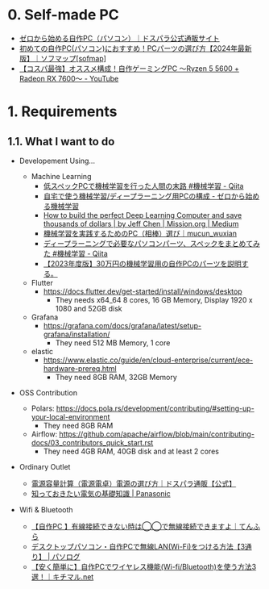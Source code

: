 # 0. Self-made PC

- [ゼロから始める自作PC（パソコン） ​｜ドスパラ公式通販サイト](https://www.dospara.co.jp/contents/start-homebuild-pc.html)
- [初めての自作PC(パソコン)におすすめ！PCパーツの選び方【2024年最新版】｜ソフマップ[sofmap]](https://www.sofmap.com/contents/?id=nw_ps_select&sid=first)
- [【コスパ最強】オススメ構成！自作ゲーミングPC ～Ryzen 5 5600 + Radeon RX 7600～ - YouTube](https://www.youtube.com/watch?v=EMC1e9_N6ZQ)

# 1. Requirements

## 1.1. What I want to do
- Developement Using...
  - Machine Learning
    - [低スペックPCで機械学習を行った人間の末路 #機械学習 - Qiita](https://qiita.com/kaitaryu/items/9543713305e696976744#%E3%81%BE%E3%81%A8%E3%82%81)
    - [自宅で使う機械学習/ディープラーニング用PCの構成 - ゼロから始める機械学習](https://zero-ai.hatenablog.com/entry/2017/07/28/213613)
    - [How to build the perfect Deep Learning Computer and save thousands of dollars | by Jeff Chen | Mission.org | Medium](https://medium.com/the-mission/how-to-build-the-perfect-deep-learning-computer-and-save-thousands-of-dollars-9ec3b2eb4ce2)
    - [機械学習を実践するためのPC（相棒）選び｜mucun_wuxian](https://note.com/mucun_wuxian/n/n3ca10f2968c2)
    - [ディープラーニングで必要なパソコンパーツ、スペックをまとめてみた #機械学習 - Qiita](https://qiita.com/yuki_2020/items/c233d903fe41d98bfff3)
    - [【2023年度版】30万円の機械学習用の自作PCのパーツを説明する。](https://zenn.dev/derbuihan/articles/928ae5f279afbc)
  - Flutter
    - https://docs.flutter.dev/get-started/install/windows/desktop
      - They needs x64_64 8 cores, 16 GB Memory, Display 1920 x 1080 and 52GB disk
  - Grafana
    - https://grafana.com/docs/grafana/latest/setup-grafana/installation/
      - They need 512 MB Memory, 1 core
  - elastic
    - https://www.elastic.co/guide/en/cloud-enterprise/current/ece-hardware-prereq.html
      - They need 8GB RAM, 32GB Memory

- OSS Contribution
  - Polars: https://docs.pola.rs/development/contributing/#setting-up-your-local-environment
    - They need 8GB RAM
  - Airflow: https://github.com/apache/airflow/blob/main/contributing-docs/03_contributors_quick_start.rst
    - They need 4GB RAM, 40GB disk and at least 2 cores

- Ordinary Outlet
  - [電源容量計算（電源電卓）電源の選び方｜ドスパラ通販【公式】](https://www.dospara.co.jp/5info/cts_str_power_calculation_main.html)
  - [知っておきたい電気の基礎知識 | Panasonic](https://panasonic.jp/support/useful/basic.html#:~:text=%E4%B8%80%E8%88%AC%E7%9A%84%E3%81%AA%E3%82%B3%E3%83%B3%E3%82%BB%E3%83%B3%E3%83%88%E3%81%AB,%E4%BD%BF%E3%81%86%E3%81%93%E3%81%A8%E3%81%8C%E3%81%A7%E3%81%8D%E3%81%BE%E3%81%99%E3%80%82)

- Wifi & Bluetooth
  - [【自作PC 】有線接続できない時は◯◯で無線接続できますよ｜てんふら](https://note.com/tenfura_2888/n/n74e95e612061)
  - [デスクトップパソコン・自作PCで無線LAN(Wi-Fi)をつける方法【3通り】 | パソログ](https://pc-bto.net/bto-desktop-pc-wireless/)
  - [【安く簡単に】自作PCでワイヤレス機能(Wi-fi/Bluetooth)を使う方法3選！｜キチマル.net](https://kichimaru.net/how-to-use-the-wireless-function-on-your-homebuild-pc/)


